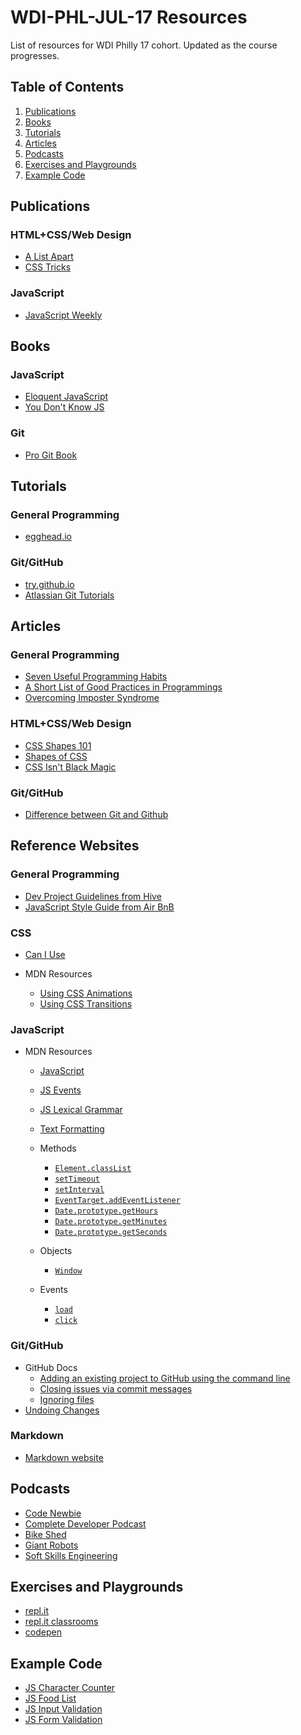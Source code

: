 # WDI-PHL-JUL-17 Resources

List of resources for WDI Philly 17 cohort. Updated as the course progresses. 

## Table of Contents

1. [Publications](#publications)
2. [Books](#books)
3. [Tutorials](#tutorials)
4. [Articles](#articles)
5. [Podcasts](#podcasts)
6. [Exercises and Playgrounds](#exercises-and-playgrounds)
7. [Example Code](#example-code)

## Publications

### HTML+CSS/Web Design

- [A List Apart](https://alistapart.com)
- [CSS Tricks](https://css-tricks.com)

### JavaScript

- [JavaScript Weekly](http://javascriptweekly.com/)

## Books

### JavaScript

- [Eloquent JavaScript](http://eloquentjavascript.net/)
- [You Don't Know JS](https://maximdenisov.gitbooks.io/you-don-t-know-js/content/)

### Git

- [Pro Git Book](https://git-scm.com/book/en/v2)

## Tutorials

### General Programming

- [egghead.io](https://egghead.io)

### Git/GitHub

- [try.github.io](https://try.github.io/levels/1/challenges/1)
- [Atlassian Git Tutorials](https://www.atlassian.com/git/tutorials)

## Articles

### General Programming

- [Seven Useful Programming Habits](http://binarforge.com/blog/seven-useful-programming-habits)
- [A Short List of Good Practices in Programmings](https://x-team.com/blog/good-programming-practices-blog-post-wip/?utm_source=xweekly&utm_medium=xweekly&utm_campaign=xweekly)
- [Overcoming Imposter Syndrome](https://medium.com/@aliciatweet/overcoming-impostor-syndrome-bdae04e46ec5)

### HTML+CSS/Web Design

- [CSS Shapes 101](https://alistapart.com/article/css-shapes-101)
- [Shapes of CSS](https://css-tricks.com/examples/ShapesOfCSS/)
- [CSS Isn't Black Magic](https://medium.freecodecamp.org/its-not-dark-magic-pulling-back-the-curtains-from-your-stylesheets-c8d677fa21b2)

### Git/GitHub

- [Difference between Git and Github](https://stackoverflow.com/questions/13321556/difference-between-git-and-github)

## Reference Websites

### General Programming
- [Dev Project Guidelines from Hive](https://github.com/wearehive/project-guidelines)
- [JavaScript Style Guide from Air BnB](https://github.com/airbnb/javascript)

### CSS

- [Can I Use](http://caniuse.com/)

- MDN Resources
	- [Using CSS Animations](https://developer.mozilla.org/en-US/docs/Web/CSS/CSS_Animations/Using_CSS_animations)
	- [Using CSS Transitions](https://developer.mozilla.org/en-US/docs/Web/CSS/CSS_Transitions/Using_CSS_transitions)

### JavaScript
	
- MDN Resources
	- [JavaScript](https://developer.mozilla.org/en-US/docs/Web/JavaScript)
	- [JS Events](https://developer.mozilla.org/en-US/docs/Web/Events)
	- [JS Lexical Grammar](https://developer.mozilla.org/en-US/docs/Web/JavaScript/Reference/Lexical_grammar)
	- [Text Formatting](https://developer.mozilla.org/en-US/docs/Web/JavaScript/Guide/Text_formatting)
	
	- Methods
		- [`Element.classList`](https://developer.mozilla.org/en-US/docs/Web/API/Element/classList)
		- [`setTimeout`](https://developer.mozilla.org/en-US/docs/Web/API/WindowOrWorkerGlobalScope/setTimeout)
		- [`setInterval`](https://developer.mozilla.org/en-US/docs/Web/API/WindowOrWorkerGlobalScope/setInterval)
		- [`EventTarget.addEventListener`](https://developer.mozilla.org/en-US/docs/Web/API/EventTarget/addEventListener)
		- [`Date.prototype.getHours`](https://developer.mozilla.org/en-US/docs/Web/JavaScript/Reference/Global_Objects/Date/getHours)
		- [`Date.prototype.getMinutes`](https://developer.mozilla.org/en-US/docs/Web/JavaScript/Reference/Global_Objects/Date/getMinutes)
		- [`Date.prototype.getSeconds`](https://developer.mozilla.org/en-US/docs/Web/JavaScript/Reference/Global_Objects/Date/getSeconds)
	
	- Objects
		- [`Window`](https://developer.mozilla.org/en-US/docs/Web/API/Window)
	
	- Events
		- [`load`](https://developer.mozilla.org/en-US/docs/Web/Events/load)
		- [`click`](https://developer.mozilla.org/en-US/docs/Web/Events/click)

### Git/GitHub

- GitHub Docs
	- [Adding an existing project to GitHub using the command line](https://help.github.com/articles/adding-an-existing-project-to-github-using-the-command-line/)
	- [Closing issues via commit messages](https://help.github.com/articles/closing-issues-via-commit-messages/)
	- [Ignoring files](https://help.github.com/articles/ignoring-files/)
- [Undoing Changes](https://www.atlassian.com/git/tutorials/undoing-changes#git-revert)

### Markdown

- [Markdown website](https://daringfireball.net/projects/markdown/syntax)

## Podcasts

- [Code Newbie](http://www.codenewbie.org/)
- [Complete Developer Podcast](http://completedeveloperpodcast.com/)
- [Bike Shed](http://bikeshed.fm/)
- [Giant Robots](http://giantrobots.fm/)
- [Soft Skills Engineering](https://softskills.audio/)

## Exercises and Playgrounds

- [repl.it](https://repl.it)
- [repl.it classrooms](https://repl.it/site/classrooms)
- [codepen](https://codepen.io/)

## Example Code

- [JS Character Counter](https://codepen.io/BeejLuig/pen/bROXKo)
- [JS Food List](https://codepen.io/BeejLuig/pen/GEzgWZ)
- [JS Input Validation](https://codepen.io/BeejLuig/pen/KqJeeY)
- [JS Form Validation](https://codepen.io/BeejLuig/pen/PjVwmG?editors=1010/)
